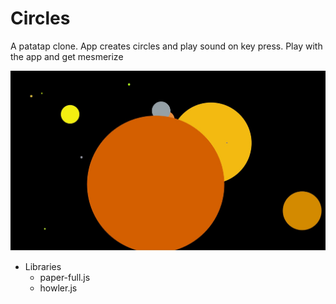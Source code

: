 # Circles
A patatap clone. App creates circles and play sound on key press. Play with the app and get mesmerize

![alt text](https://github.com/DilanLivera/circles/blob/master/img/circles2.jpg)

* Libraries
  - paper-full.js
  - howler.js

